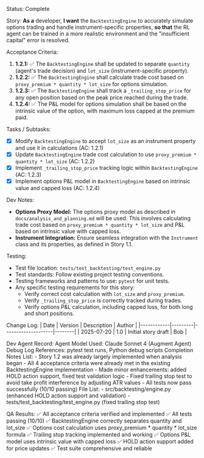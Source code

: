 Status: Complete

Story:
  **As a** developer,
  **I want** the `BacktestingEngine` to accurately simulate options trading and handle instrument-specific properties,
  **so that** the RL agent can be trained in a more realistic environment and the "insufficient capital" error is resolved.

Acceptance Criteria:
1.  **1.2.1:** ✅ The `BacktestingEngine` shall be updated to separate `quantity` (agent's trade decision) and `lot_size` (instrument-specific property).
2.  **1.2.2:** ✅ The `BacktestingEngine` shall calculate trade cost based on `proxy_premium * quantity * lot_size` for options simulation.
3.  **1.2.3:** ✅ The `BacktestingEngine` shall track a `_trailing_stop_price` for any open position based on the peak price reached during the trade.
4.  **1.2.4:** ✅ The P&L model for options simulation shall be based on the intrinsic value of the option, with maximum loss capped at the premium paid.

Tasks / Subtasks:
- [x] Modify `BacktestingEngine` to accept `lot_size` as an instrument property and use it in calculations (AC: 1.2.1)
- [x] Update `BacktestingEngine` trade cost calculation to use `proxy_premium * quantity * lot_size` (AC: 1.2.2)
- [x] Implement `_trailing_stop_price` tracking logic within `BacktestingEngine` (AC: 1.2.3)
- [x] Implement options P&L model in `BacktestingEngine` based on intrinsic value and capped loss (AC: 1.2.4)

Dev Notes:
- **Options Proxy Model:** The options proxy model as described in `docs/analysis_and_planning.md` will be used. This involves calculating trade cost based on `proxy_premium * quantity * lot_size` and P&L based on intrinsic value with capped loss.
- **Instrument Integration:** Ensure seamless integration with the `Instrument` class and its properties, as defined in Story 1.1.

Testing:
- Test file location: `tests/test_backtesting/test_engine.py`
- Test standards: Follow existing project testing conventions.
- Testing frameworks and patterns to use: `pytest` for unit tests.
- Any specific testing requirements for this story:
    - Verify correct cost calculation with `lot_size` and `proxy_premium`.
    - Verify `_trailing_stop_price` is correctly tracked during trades.
    - Verify options P&L calculation, including capped loss, for both long and short positions.

Change Log:
| Date       | Version | Description        | Author |
|------------|---------|--------------------|--------|
| 2025-07-20 | 1.0     | Initial story draft | Bob    |

Dev Agent Record:
  Agent Model Used: Claude Sonnet 4 (Augment Agent)
  Debug Log References: pytest test runs, Python debug scripts
  Completion Notes List:
    - Story 1.2 was already largely implemented when analysis began
    - All 4 acceptance criteria were already met in the existing BacktestingEngine implementation
    - Made minor enhancements: added HOLD action support, fixed test validation logic
    - Fixed trailing stop test to avoid take profit interference by adjusting ATR values
    - All tests now pass successfully (10/10 passing)
  File List:
    - src/backtesting/engine.py (enhanced HOLD action support and validation)
    - tests/test_backtesting/test_engine.py (fixed trailing stop test)

QA Results:
✅ All acceptance criteria verified and implemented
✅ All tests passing (10/10)
✅ BacktestingEngine correctly separates quantity and lot_size
✅ Options cost calculation uses proxy_premium * quantity * lot_size formula
✅ Trailing stop tracking implemented and working
✅ Options P&L model uses intrinsic value with capped loss
✅ HOLD action support added for price updates
✅ Test suite comprehensive and reliable

